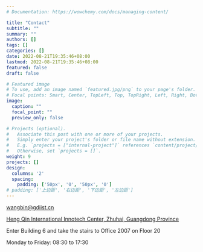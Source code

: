 ```yaml
---
# Documentation: https://wowchemy.com/docs/managing-content/

title: "Contact"
subtitle: ""
summary: ""
authors: []
tags: []
categories: []
date: 2022-08-21T19:35:46+08:00
lastmod: 2022-08-21T19:35:46+08:00
featured: false
draft: false

# Featured image
# To use, add an image named `featured.jpg/png` to your page's folder.
# Focal points: Smart, Center, TopLeft, Top, TopRight, Left, Right, BottomLeft, Bottom, BottomRight.
image:
  caption: ""
  focal_point: ""
  preview_only: false

# Projects (optional).
#   Associate this post with one or more of your projects.
#   Simply enter your project's folder or file name without extension.
#   E.g. `projects = ["internal-project"]` references `content/project/deep-learning/index.md`.
#   Otherwise, set `projects = []`.
weight: 9
projects: []
design:
  columns: '2'
  spacing:
    padding: ['50px', '0', '50px', '0']
# padding: ['上边距', '右边距', '下边距', '左边距']
---
```

<i class="fa-solid fa-envelope fa-fw"></i>  [wangbin@gdiist.cn](mailto:wangbin@gdiist.cn)

<i class="fa-solid fa-map-location-dot fa-fw"></i>  [Heng Qin International Innotech Center, Zhuhai, Guangdong Province](https://map.baidu.com/poi/%E5%B9%BF%E4%B8%9C%E7%9C%81%E6%99%BA%E8%83%BD%E7%A7%91%E5%AD%A6%E4%B8%8E%E6%8A%80%E6%9C%AF%E7%A0%94%E7%A9%B6%E9%99%A2/@12632047,2511892.44,19z?uid=cec6097485e1d539cafa5f52&info_merge=1&isBizPoi=false&ugc_type=3&ugc_ver=1&device_ratio=2&compat=1&pcevaname=pc4.1&querytype=detailConInfo&da_src=shareurl)

<i class="fa-solid fa-compass fa-fw"></i>  Enter Building 6 and take the stairs to Office 2007 on Floor 20

<i class="fa-solid fa-clock fa-fw"></i>  Monday to Friday: 08:30 to 17:30